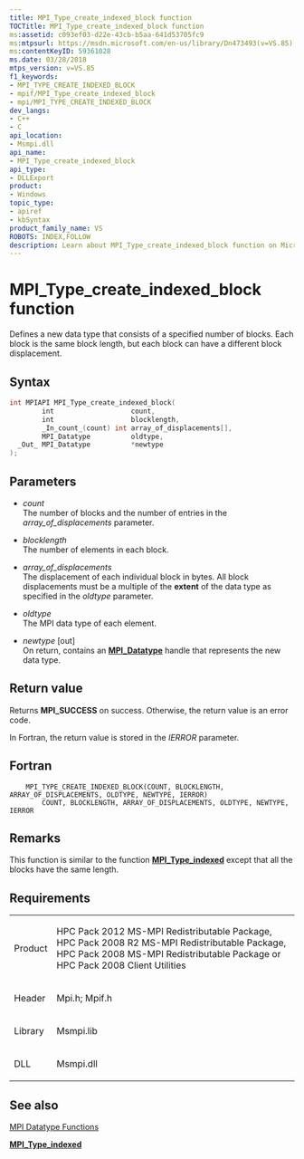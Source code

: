 ```yaml
---
title: MPI_Type_create_indexed_block function
TOCTitle: MPI_Type_create_indexed_block function
ms:assetid: c093ef03-d22e-43cb-b5aa-641d53705fc9
ms:mtpsurl: https://msdn.microsoft.com/en-us/library/Dn473493(v=VS.85)
ms:contentKeyID: 59361028
ms.date: 03/28/2018
mtps_version: v=VS.85
f1_keywords:
- MPI_TYPE_CREATE_INDEXED_BLOCK
- mpif/MPI_Type_create_indexed_block
- mpi/MPI_TYPE_CREATE_INDEXED_BLOCK
dev_langs:
- C++
- C
api_location:
- Msmpi.dll
api_name:
- MPI_Type_create_indexed_block
api_type:
- DLLExport
product:
- Windows
topic_type:
- apiref
- kbSyntax
product_family_name: VS
ROBOTS: INDEX,FOLLOW
description: Learn about MPI_Type_create_indexed_block function on Microsoft's official site. Understand its syntax, parameters, and usage in data block creation.
---
```


# MPI\_Type\_create\_indexed\_block function

Defines a new data type that consists of a specified number of blocks. Each block is the same block length, but each block can have a different block displacement.

## Syntax

``` c++
int MPIAPI MPI_Type_create_indexed_block(
        int                   count,
        int                   blocklength,
        _In_count_(count) int array_of_displacements[],
        MPI_Datatype          oldtype,
  _Out_ MPI_Datatype          *newtype
);
```

## Parameters

  - *count*  
    The number of blocks and the number of entries in the *array\_of\_displacements* parameter.

  - *blocklength*  
    The number of elements in each block.

  - *array\_of\_displacements*  
    The displacement of each individual block in bytes. All block displacements must be a multiple of the **extent** of the data type as specified in the *oldtype* parameter.

  - *oldtype*  
    The MPI data type of each element.

  - *newtype* \[out\]  
    On return, contains an [**MPI\_Datatype**](mpi-datatype-enumeration.md) handle that represents the new data type.

## Return value

Returns **MPI\_SUCCESS** on success. Otherwise, the return value is an error code.

In Fortran, the return value is stored in the *IERROR* parameter.

## Fortran

``` FORTRAN
    MPI_TYPE_CREATE_INDEXED_BLOCK(COUNT, BLOCKLENGTH, ARRAY_OF_DISPLACEMENTS, OLDTYPE, NEWTYPE, IERROR)
        COUNT, BLOCKLENGTH, ARRAY_OF_DISPLACEMENTS, OLDTYPE, NEWTYPE, IERROR
```

## Remarks

This function is similar to the function [**MPI\_Type\_indexed**](mpi-type-indexed-function.md) except that all the blocks have the same length.

## Requirements

<table>
<colgroup>
<col  />
<col  />
</colgroup>
<tbody>
<tr class="odd">
<td><p>Product</p></td>
<td><p>HPC Pack 2012 MS-MPI Redistributable Package, HPC Pack 2008 R2 MS-MPI Redistributable Package, HPC Pack 2008 MS-MPI Redistributable Package or HPC Pack 2008 Client Utilities</p></td>
</tr>
<tr class="even">
<td><p>Header</p></td>
<td>Mpi.h;
Mpif.h</td>
</tr>
<tr class="odd">
<td><p>Library</p></td>
<td>Msmpi.lib</td>
</tr>
<tr class="even">
<td><p>DLL</p></td>
<td>Msmpi.dll</td>
</tr>
</tbody>
</table>


## See also

[MPI Datatype Functions](mpi-datatype-functions.md)

[**MPI\_Type\_indexed**](mpi-type-indexed-function.md)

